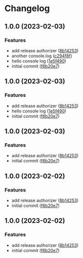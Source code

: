 # Changelog

## 1.0.0 (2023-02-03)


### Features

* add release authorizer ([8b14253](https://github.com/0xAaCE/GithubAction/commit/8b142534bf046b547da0e68d7ea31db401f42ce8))
* another console.log ([c294f8f](https://github.com/0xAaCE/GithubAction/commit/c294f8f18c98257e4f6595e86cd72a1b5397f7e2))
* hello console log ([1e5f490](https://github.com/0xAaCE/GithubAction/commit/1e5f490fb7e82bc9b6163431a9831165bf14c0ec))
* initial commit ([f6b20e7](https://github.com/0xAaCE/GithubAction/commit/f6b20e73a4d4bbbd633a0426b48d236b718cfc57))

## 1.0.0 (2023-02-03)


### Features

* add release authorizer ([8b14253](https://github.com/0xAaCE/GithubAction/commit/8b142534bf046b547da0e68d7ea31db401f42ce8))
* hello console log ([1e5f490](https://github.com/0xAaCE/GithubAction/commit/1e5f490fb7e82bc9b6163431a9831165bf14c0ec))
* initial commit ([f6b20e7](https://github.com/0xAaCE/GithubAction/commit/f6b20e73a4d4bbbd633a0426b48d236b718cfc57))

## 1.0.0 (2023-02-03)


### Features

* add release authorizer ([8b14253](https://github.com/0xAaCE/GithubAction/commit/8b142534bf046b547da0e68d7ea31db401f42ce8))
* initial commit ([f6b20e7](https://github.com/0xAaCE/GithubAction/commit/f6b20e73a4d4bbbd633a0426b48d236b718cfc57))

## 1.0.0 (2023-02-02)


### Features

* add release authorizer ([8b14253](https://github.com/0xAaCE/GithubAction/commit/8b142534bf046b547da0e68d7ea31db401f42ce8))
* initial commit ([f6b20e7](https://github.com/0xAaCE/GithubAction/commit/f6b20e73a4d4bbbd633a0426b48d236b718cfc57))

## 1.0.0 (2023-02-02)


### Features

* add release authorizer ([8b14253](https://github.com/0xAaCE/GithubAction/commit/8b142534bf046b547da0e68d7ea31db401f42ce8))
* initial commit ([f6b20e7](https://github.com/0xAaCE/GithubAction/commit/f6b20e73a4d4bbbd633a0426b48d236b718cfc57))
